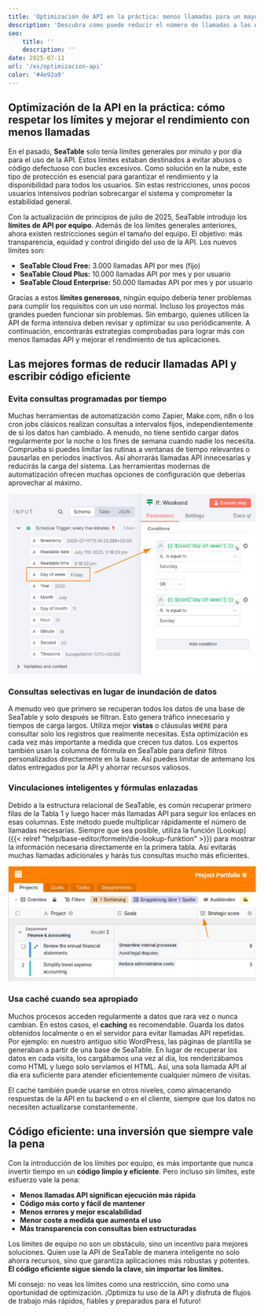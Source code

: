```yaml
---
title: 'Optimización de API en la práctica: menos llamadas para un mayor rendimiento'
description: 'Descubra cómo puede reducir el número de llamadas a las API con una utilización inteligente de las mismas, respetando así los límites del equipo y aumentando al mismo tiempo de forma sostenible el rendimiento de sus aplicaciones.'
seo:
    title: ''
    description: ''
date: 2025-07-11
url: '/es/optimizacion-api'
color: '#4e92a9'
---
```


## Optimización de la API en la práctica: cómo respetar los límites y mejorar el rendimiento con menos llamadas

En el pasado, **SeaTable** solo tenía límites generales por minuto y por día para el uso de la API. Estos límites estaban destinados a evitar abusos o código defectuoso con bucles excesivos. Como solución en la nube, este tipo de protección es esencial para garantizar el rendimiento y la disponibilidad para todos los usuarios. Sin estas restricciones, unos pocos usuarios intensivos podrían sobrecargar el sistema y comprometer la estabilidad general.

Con la actualización de principios de julio de 2025, SeaTable introdujo los **límites de API por equipo**. Además de los límites generales anteriores, ahora existen restricciones según el tamaño del equipo. El objetivo: más transparencia, equidad y control dirigido del uso de la API. Los nuevos límites son:

- **SeaTable Cloud Free:** 3.000 llamadas API por mes (fijo)
- **SeaTable Cloud Plus:** 10.000 llamadas API por mes y por usuario
- **SeaTable Cloud Enterprise:** 50.000 llamadas API por mes y por usuario

Gracias a estos **límites generosos**, ningún equipo debería tener problemas para cumplir los requisitos con un uso normal. Incluso los proyectos más grandes pueden funcionar sin problemas. Sin embargo, quienes utilicen la API de forma intensiva deben revisar y optimizar su uso periódicamente. A continuación, encontrarás estrategias comprobadas para lograr más con menos llamadas API y mejorar el rendimiento de tus aplicaciones.

## Las mejores formas de reducir llamadas API y escribir código eficiente

### Evita consultas programadas por tiempo

Muchas herramientas de automatización como Zapier, Make.com, n8n o los cron jobs clásicos realizan consultas a intervalos fijos, independientemente de si los datos han cambiado. A menudo, no tiene sentido cargar datos regularmente por la noche o los fines de semana cuando nadie los necesita. Comprueba si puedes limitar las rutinas a ventanas de tiempo relevantes o pausarlas en períodos inactivos. Así ahorrarás llamadas API innecesarias y reducirás la carga del sistema. Las herramientas modernas de automatización ofrecen muchas opciones de configuración que deberías aprovechar al máximo.

![Las automatizaciones no necesitan ejecutarse las 24 horas](n8n-limit-schedule.png 'Esta condición IF en n8n, por ejemplo, pausa la ejecución los fines de semana.')

### Consultas selectivas en lugar de inundación de datos

A menudo veo que primero se recuperan todos los datos de una base de SeaTable y solo después se filtran. Esto genera tráfico innecesario y tiempos de carga largos. Utiliza mejor **vistas** o cláusulas `WHERE` para consultar solo los registros que realmente necesitas. Esta optimización es cada vez más importante a medida que crecen tus datos. Los expertos también usan la columna de fórmula en SeaTable para definir filtros personalizados directamente en la base. Así puedes limitar de antemano los datos entregados por la API y ahorrar recursos valiosos.

### Vinculaciones inteligentes y fórmulas enlazadas

Debido a la estructura relacional de SeaTable, es común recuperar primero filas de la Tabla 1 y luego hacer más llamadas API para seguir los enlaces en esas columnas. Este método puede multiplicar rápidamente el número de llamadas necesarias. Siempre que sea posible, utiliza la función [Lookup]({{< relref "help/base-editor/formeln/die-lookup-funktion" >}}) para mostrar la información necesaria directamente en la primera tabla. Así evitarás muchas llamadas adicionales y harás tus consultas mucho más eficientes.

![](use-link-formula-columns.png 'Lleva la información relevante a la tabla principal mediante lookup para evitar llamadas API repetidas')

### Usa caché cuando sea apropiado

Muchos procesos acceden regularmente a datos que rara vez o nunca cambian. En estos casos, el **caching** es recomendable. Guarda los datos obtenidos localmente o en el servidor para evitar llamadas API repetidas. Por ejemplo: en nuestro antiguo sitio WordPress, las páginas de plantilla se generaban a partir de una base de SeaTable. En lugar de recuperar los datos en cada visita, los cargábamos una vez al día, los renderizábamos como HTML y luego solo servíamos el HTML. Así, una sola llamada API al día era suficiente para atender eficientemente cualquier número de visitas.

El caché también puede usarse en otros niveles, como almacenando respuestas de la API en tu backend o en el cliente, siempre que los datos no necesiten actualizarse constantemente.

## Código eficiente: una inversión que siempre vale la pena

Con la introducción de los límites por equipo, es más importante que nunca invertir tiempo en un **código limpio y eficiente**. Pero incluso sin límites, este esfuerzo vale la pena:

- **Menos llamadas API significan ejecución más rápida**
- **Código más corto y fácil de mantener**
- **Menos errores y mejor escalabilidad**
- **Menor coste a medida que aumenta el uso**
- **Más transparencia con consultas bien estructuradas**

Los límites de equipo no son un obstáculo, sino un incentivo para mejores soluciones. Quien use la API de SeaTable de manera inteligente no solo ahorra recursos, sino que garantiza aplicaciones más robustas y potentes. **El código eficiente sigue siendo la clave, sin importar los límites.**

Mi consejo: no veas los límites como una restricción, sino como una oportunidad de optimización. ¡Optimiza tu uso de la API y disfruta de flujos de trabajo más rápidos, fiables y preparados para el futuro!

